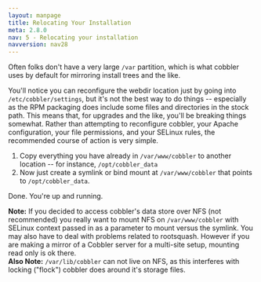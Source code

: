```yaml
---
layout: manpage
title: Relocating Your Installation
meta: 2.8.0
nav: 5 - Relocating your installation
navversion: nav28
---
```


Often folks don't have a very large `/var` partition, which is what cobbler uses by default for mirroring install trees
and the like.

You'll notice you can reconfigure the webdir location just by going into `/etc/cobbler/settings`, but it's not the best
way to do things -- especially as the RPM packaging does include some files and directories in the stock path. This
means that, for upgrades and the like, you'll be breaking things somewhat. Rather than attempting to reconfigure
cobbler, your Apache configuration, your file permissions, and your SELinux rules, the recommended course of action is
very simple.

1. Copy everything you have already in `/var/www/cobbler` to another location -- for instance, `/opt/cobbler_data`
2. Now just create a symlink or bind mount at `/var/www/cobbler` that points to `/opt/cobbler_data`.

Done. You're up and running.

<div class="alert alert-block alert-info">
    <b>Note:</b> If you decided to access cobbler's data store over NFS (not recommended) you really want to mount NFS
    on <code>/var/www/cobbler</code> with SELinux context passed in as a parameter to mount versus the symlink. You may
    also have to deal with problems related to rootsquash. However if you are making a mirror of a Cobbler server for a
    multi-site setup, mounting read only is ok there.
</div>

<div class="alert alert-block alert-info">
    <b>Also Note:</b> <code>/var/lib/cobbler</code> can not live on NFS, as this interferes with locking ("flock")
    cobbler does around it's storage files.
</div>

